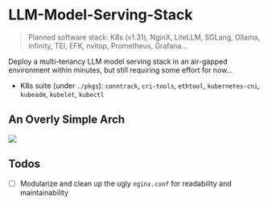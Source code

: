 # LLM-Model-Serving-Stack

> Planned software stack: K8s (v1.31), NginX, LiteLLM, SGLang, Ollama, infinity, TEI, EFK, nvitop, Prometheus, Grafana...

Deploy a multi-tenancy LLM model serving stack in an air-gapped environment within minutes, but still requiring some effort for now...

* K8s suite (under `./pkgs`): `conntrack`, `cri-tools`, `ethtool`, `kubernetes-cni`, `kubeadm`, `kubelet`, `kubectl`


## An Overly Simple Arch
![](https://github.com/JiangJiaWei1103/LLM-Model-Serving-Stack/tree/main/assets/model_serving_arch.png)


## Todos
* [ ] Modularize and clean up the ugly `nginx.conf` for readability and maintainability
